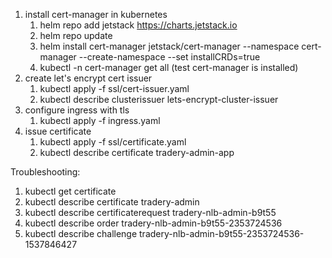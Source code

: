1. install cert-manager in kubernetes
   1. helm repo add jetstack https://charts.jetstack.io  
   2. helm repo update
   3. helm install cert-manager jetstack/cert-manager --namespace cert-manager --create-namespace --set installCRDs=true
   4. kubectl -n cert-manager get all (test cert-manager is installed)
2. create let's encrypt cert issuer
   1. kubectl apply -f ssl/cert-issuer.yaml
   2. kubectl describe clusterissuer lets-encrypt-cluster-issuer
3. configure ingress with tls
   1. kubectl apply -f ingress.yaml
4. issue certificate
   1. kubectl apply -f ssl/certificate.yaml
   2. kubectl describe certificate tradery-admin-app

   
Troubleshooting:

1. kubectl get certificate
2. kubectl describe certificate tradery-admin
3. kubectl describe certificaterequest tradery-nlb-admin-b9t55
4. kubectl describe order tradery-nlb-admin-b9t55-2353724536
5. kubectl describe challenge tradery-nlb-admin-b9t55-2353724536-1537846427
